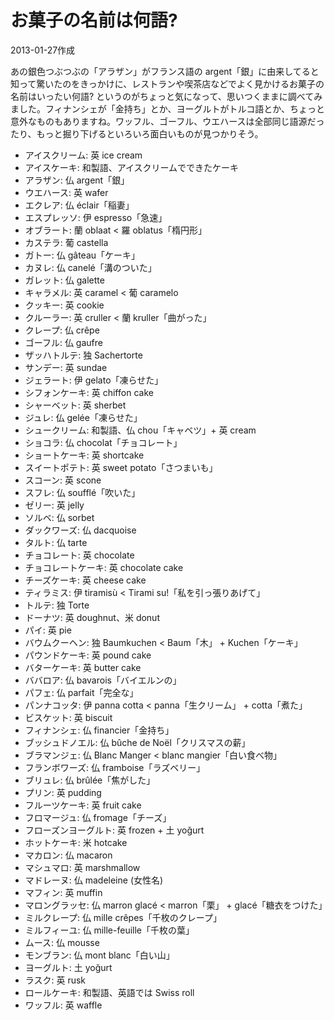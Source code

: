 # お菓子の名前は何語?

2013-01-27作成

あの銀色つぶつぶの「アラザン」がフランス語の argent「銀」に由来してると知って驚いたのをきっかけに、レストランや喫茶店などでよく見かけるお菓子の名前はいったい何語? というのがちょっと気になって、思いつくままに調べてみました。フィナンシェが「金持ち」とか、ヨーグルトがトルコ語とか、ちょっと意外なものもありますね。ワッフル、ゴーフル、ウエハースは全部同じ語源だったり、もっと掘り下げるといろいろ面白いものが見つかりそう。

- アイスクリーム: 英 ice cream
- アイスケーキ: 和製語、アイスクリームでできたケーキ
- アラザン: 仏 argent「銀」
- ウエハース: 英 wafer
- エクレア: 仏 éclair「稲妻」
- エスプレッソ: 伊 espresso「急速」
- オブラート: 蘭 oblaat < 羅 oblatus「楕円形」
- カステラ: 葡 castella
- ガトー: 仏 gâteau「ケーキ」
- カヌレ: 仏 canelé「溝のついた」
- ガレット: 仏 galette
- キャラメル: 英 caramel < 葡 caramelo
- クッキー: 英 cookie
- クルーラー: 英 cruller < 蘭 kruller「曲がった」
- クレープ: 仏 crêpe
- ゴーフル: 仏 gaufre
- ザッハトルテ: 独 Sachertorte
- サンデー: 英 sundae
- ジェラート: 伊 gelato「凍らせた」
- シフォンケーキ: 英 chiffon cake
- シャーベット: 英 sherbet
- ジュレ: 仏 gelée「凍らせた」
- シュークリーム: 和製語、仏 chou「キャベツ」+ 英 cream
- ショコラ: 仏 chocolat「チョコレート」
- ショートケーキ: 英 shortcake
- スイートポテト: 英 sweet potato「さつまいも」
- スコーン: 英 scone
- スフレ: 仏 soufflé「吹いた」
- ゼリー: 英 jelly
- ソルベ: 仏 sorbet
- ダックワーズ: 仏 dacquoise
- タルト: 仏 tarte
- チョコレート: 英 chocolate
- チョコレートケーキ: 英 chocolate cake
- チーズケーキ: 英 cheese cake
- ティラミス: 伊 tiramisù < Tirami su!「私を引っ張りあげて」
- トルテ: 独 Torte
- ドーナツ: 英 doughnut、米 donut
- パイ: 英 pie
- バウムクーヘン: 独 Baumkuchen < Baum「木」 + Kuchen「ケーキ」
- パウンドケーキ: 英 pound cake
- バターケーキ: 英 butter cake
- ババロア: 仏 bavarois「バイエルンの」
- パフェ: 仏 parfait「完全な」
- パンナコッタ: 伊 panna cotta < panna「生クリーム」 + cotta「煮た」
- ビスケット: 英 biscuit
- フィナンシェ: 仏 financier「金持ち」
- ブッシュドノエル: 仏 bûche de Noël「クリスマスの薪」
- ブラマンジェ: 仏 Blanc Manger < blanc mangier「白い食べ物」
- フランボワーズ: 仏 framboise「ラズベリー」
- ブリュレ: 仏 brûlée「焦がした」
- プリン: 英 pudding
- フルーツケーキ: 英 fruit cake
- フロマージュ: 仏 fromage「チーズ」
- フローズンヨーグルト: 英 frozen + 土 yoğurt
- ホットケーキ: 米 hotcake
- マカロン: 仏 macaron
- マシュマロ: 英 marshmallow
- マドレーヌ: 仏 madeleine (女性名)
- マフィン: 英 muffin
- マロングラッセ: 仏 marron glacé < marron「栗」 + glacé「糖衣をつけた」
- ミルクレープ: 仏 mille crêpes「千枚のクレープ」
- ミルフィーユ: 仏 mille-feuille「千枚の葉」
- ムース: 仏 mousse
- モンブラン: 仏 mont blanc「白い山」
- ヨーグルト: 土 yoğurt
- ラスク: 英 rusk
- ロールケーキ: 和製語、英語では Swiss roll
- ワッフル: 英 waffle

